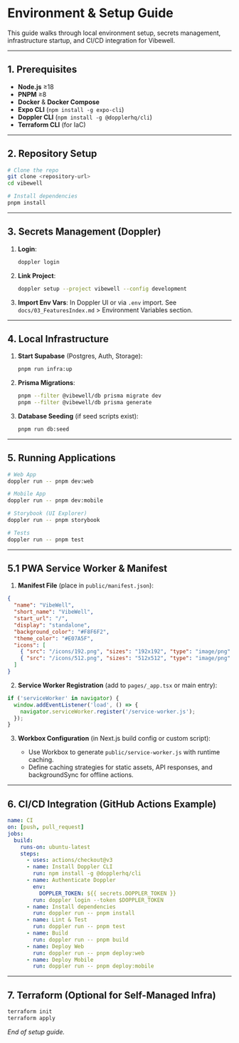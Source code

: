 # Environment & Setup Guide

This guide walks through local environment setup, secrets management, infrastructure startup, and CI/CD integration for Vibewell.

---

## 1. Prerequisites

* **Node.js** ≥18
* **PNPM** ≥8
* **Docker** & **Docker Compose**
* **Expo CLI** (`npm install -g expo-cli`)
* **Doppler CLI** (`npm install -g @dopplerhq/cli`)
* **Terraform CLI** (for IaC)

---

## 2. Repository Setup

```bash
# Clone the repo
git clone <repository-url>
cd vibewell

# Install dependencies
pnpm install
```

---

## 3. Secrets Management (Doppler)

1. **Login**:

   ```bash
   doppler login
   ```

2. **Link Project**:
   ```bash
   doppler setup --project vibewell --config development
   ```

3. **Import Env Vars**: In Doppler UI or via `.env` import.
   See `docs/03_FeaturesIndex.md` > Environment Variables section.

---

## 4. Local Infrastructure

1. **Start Supabase** (Postgres, Auth, Storage):

   ```bash
   pnpm run infra:up
   ```

2. **Prisma Migrations**:
   ```bash
   pnpm --filter @vibewell/db prisma migrate dev
   pnpm --filter @vibewell/db prisma generate
   ```

3. **Database Seeding** (if seed scripts exist):

   ```bash
   pnpm run db:seed
   ```

---
## 5. Running Applications
```bash
# Web App
doppler run -- pnpm dev:web

# Mobile App
doppler run -- pnpm dev:mobile

# Storybook (UI Explorer)
doppler run -- pnpm storybook

# Tests
doppler run -- pnpm test
```

---

## 5.1 PWA Service Worker & Manifest

1. **Manifest File** (place in `public/manifest.json`):

```json
{
  "name": "VibeWell",
  "short_name": "VibeWell",
  "start_url": "/",
  "display": "standalone",
  "background_color": "#F8F6F2",
  "theme_color": "#E07A5F",
  "icons": [
    { "src": "/icons/192.png", "sizes": "192x192", "type": "image/png" },
    { "src": "/icons/512.png", "sizes": "512x512", "type": "image/png" }
  ]
}
```

2. **Service Worker Registration** (add to `pages/_app.tsx` or main entry):

```ts
if ('serviceWorker' in navigator) {
  window.addEventListener('load', () => {
    navigator.serviceWorker.register('/service-worker.js');
  });
}
```

3. **Workbox Configuration** (in Next.js build config or custom script):

   * Use Workbox to generate `public/service-worker.js` with runtime caching.
   * Define caching strategies for static assets, API responses, and backgroundSync for offline actions.

---
## 6. CI/CD Integration (GitHub Actions Example)
```yaml
name: CI
on: [push, pull_request]
jobs:
  build:
    runs-on: ubuntu-latest
    steps:
      - uses: actions/checkout@v3
      - name: Install Doppler CLI
        run: npm install -g @dopplerhq/cli
      - name: Authenticate Doppler
        env:
          DOPPLER_TOKEN: ${{ secrets.DOPPLER_TOKEN }}
        run: doppler login --token $DOPPLER_TOKEN
      - name: Install dependencies
        run: doppler run -- pnpm install
      - name: Lint & Test
        run: doppler run -- pnpm test
      - name: Build
        run: doppler run -- pnpm build
      - name: Deploy Web
        run: doppler run -- pnpm deploy:web
      - name: Deploy Mobile
        run: doppler run -- pnpm deploy:mobile
```

---

## 7. Terraform (Optional for Self-Managed Infra)

```bash
terraform init
terraform apply
```

*End of setup guide.* 